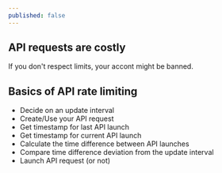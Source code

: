 ```yaml
---
published: false
---
```

## API requests are costly

If you don't respect limits, your accont might be banned.

## Basics of API rate limiting
- Decide on an update interval
- Create/Use your API request
- Get timestamp for last API launch
- Get timestamp for current API launch
- Calculate the time difference between API launches
- Compare time difference deviation from the update interval
- Launch API request (or not)
